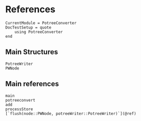 # References
```@meta
CurrentModule = PotreeConverter
DocTestSetup = quote
    using PotreeConverter
end
```

## Main Structures
```@docs
PotreeWriter
PWNode
```

## Main references

```@docs
main
potreeconvert
add
processStore
[`flush(node::PWNode, potreeWriter::PotreeWriter)`](@ref)
```
